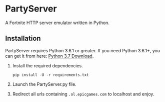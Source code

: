 # PartyServer
A Fortnite HTTP server emulator written in Python.

## Installation
PartyServer requires Python 3.6.1 or greater. If you need Python 3.6.1+, you can get it from here: [Python 3.7 Download](https://www.python.org/downloads/release/python-367/ "Python 3.6.7 Download").


1. Install the required dependencies.

    ```
    pip install -U -r requirements.txt
    ```

2. Launch the PartyServer.py file.

3. Redirect all urls containing ``.ol.epicgames.com`` to localhost and enjoy.
